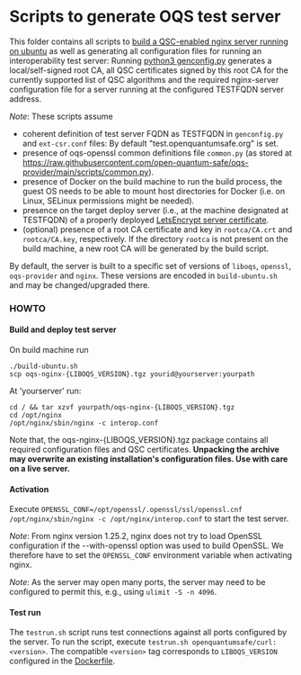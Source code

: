 # Scripts to generate OQS test server

This folder contains all scripts to [build a QSC-enabled nginx server running on ubuntu](build-ubuntu.sh) as well as generating all configuration files for running an interoperability test server: Running [python3 genconfig.py](genconfig.py) generates a local/self-signed root CA, all QSC certificates signed by this root CA for the currently supported list of QSC algorithms and the required nginx-server configuration file for a server running at the configured TESTFQDN server address.

*Note*: These scripts assume 
- coherent definition of test server FQDN as TESTFQDN in `genconfig.py` and `ext-csr.conf` files: By default "test.openquantumsafe.org" is set.
- presence of oqs-openssl common definitions file `common.py` (as stored at https://raw.githubusercontent.com/open-quantum-safe/oqs-provider/main/scripts/common.py).
- presence of Docker on the build machine to run the build process, the guest OS needs to be able to mount host directories for Docker (i.e. on Linux, SELinux permissions might be needed).
- presence on the target deploy server (i.e., at the machine designated at TESTFQDN) of a properly deployed [LetsEncrypt server certificate](https://letsencrypt.org/getting-started).
- (optional) presence of a root CA certificate and key in `rootca/CA.crt` and `rootca/CA.key`, respectively. If the directory `rootca` is not present on the build machine, a new root CA will be generated by the build script.

By default, the server is built to a specific set of versions of `liboqs`, `openssl`, `oqs-provider` and `nginx`. These versions are encoded in `build-ubuntu.sh` and may be changed/upgraded there.

### HOWTO

#### Build and deploy test server

On build machine run 

```
./build-ubuntu.sh
scp oqs-nginx-{LIBOQS_VERSION}.tgz yourid@yourserver:yourpath
```

At 'yourserver' run:
```
cd / && tar xzvf yourpath/oqs-nginx-{LIBOQS_VERSION}.tgz
cd /opt/nginx
/opt/nginx/sbin/nginx -c interop.conf
```

Note that, the oqs-nginx-{LIBOQS_VERSION}.tgz package contains all required configuration files and QSC certificates. **Unpacking the archive may overwrite an existing installation's configuration files. Use with care on a live server.**

#### Activation

Execute `OPENSSL_CONF=/opt/openssl/.openssl/ssl/openssl.cnf /opt/nginx/sbin/nginx -c /opt/nginx/interop.conf` to start the test server.

*Note*: From nginx version 1.25.2, nginx does not try to load OpenSSL configuration if the --with-openssl option was used to build OpenSSL. We therefore have to set the `OPENSSL_CONF` environment variable when activating nginx.

*Note*: As the server may open many ports, the server may need to be configured to permit this, e.g., using `ulimit -S -n 4096`.

#### Test run

The `testrun.sh` script runs test connections against all ports configured by the server. To run the script, execute `testrun.sh openquantumsafe/curl:<version>`. The compatible `<version>` tag corresponds to `LIBOQS_VERSION` configured in the [Dockerfile](https://github.com/open-quantum-safe/oqs-demos/blob/main/nginx/fulltest/Dockerfile).
